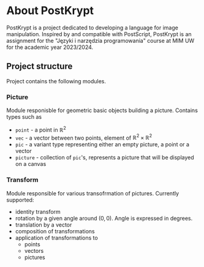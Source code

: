 # About PostKrypt

PostKrypt is a project dedicated to developing a language for image
manipulation. Inspired by and compatible with PostScript, PostKrypt is an
assignment for the "Języki i narzędzia programowania" course at MIM UW for the
academic year 2023/2024.

## Project structure
Project contains the following modules.

### Picture
Module responisble for geometric basic objects building a picture.
Contains types such as 
- `point` - a point in $\mathbb{R}^2$
- `vec` - a vector between two points, element of $\mathbb{R}^2 \times \mathbb{R}^2$
- `pic` - a variant type representing either an empty picture, a point or a vector
- `picture` - collection of `pic`'s, represents a picture that will be displayed on a canvas


### Transform
Module responsible for various transofrmation of pictures.
Currently supported:
- identity transform
- rotation by a given angle around $(0,0)$. Angle is expressed in degrees.
- translation by a vector
- composition of transformations
- application of transformations to
    - points
    - vectors
    - pictures
